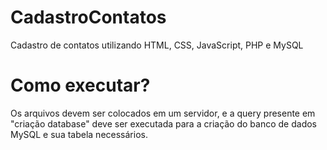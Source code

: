 # CadastroContatos
Cadastro de contatos utilizando HTML, CSS, JavaScript, PHP e MySQL

# Como executar?
Os arquivos devem ser colocados em um servidor, e a query presente em "criação database" deve ser executada para a criação do banco de dados MySQL e sua tabela necessários.
